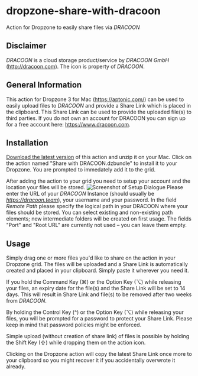 # dropzone-share-with-dracoon
Action for Dropzone to easily share files via *DRACOON*

## Disclaimer
*DRACOON* is a cloud storage product/service by *DRACOON GmbH* (http://dracoon.com). The icon is property of *DRACOON*.

## General Information
This action for Dropzone 3 for Mac (https://aptonic.com/) can be used to easily upload files to *DRACOON* and provide a Share Link which is placed in the clipboard. This Share Link can be used to provide the uploaded file(s) to third parties.
If you do not own an account for DRACOON you can sign up for a free account here: https://www.dracoon.com.

## Installation
<a href="https://github.com/F-Pseudonym/dropzone-share-with-dracoon/releases/latest">Download the latest version</a> of this action and unzip it on your Mac. Click on the action named "Share with DRACOON.dzbundle" to install it to your Dropzone. You are prompted to immedately add it to the grid.

After adding the action to your grid you need to setup your account and the location your files will be stored.
![Screenshot of Setup Dialogue](https://florian-scheuer.de/wp-content/uploads/2016/07/setup-share-with-sds.png)
Please enter the URL of your *DRACOON* Instance (should usually be *https://dracoon.team*), your username and your password. In the field *Remote Path* please specify the logical path in your DRACOON where your files should be stored. You can select existing and non-existing path elements; new intermediate folders will be created on first usage.
The fields "Port" and "Root URL" are currently not used – you can leave them empty.

## Usage
Simply drag one or more files you'd like to share on the action in your Dropzone grid. The files will be uploaded and a Share Link is automatically created and placed in your clipboard. Simply paste it wherever you need it.

If you hold the Command Key (⌘) or the Option Key (⌥) while releasing your files, an expiry date for the file(s) and the Share Link will be set to 14 days. This will result in Share Link and file(s) to be removed after two weeks from *DRACOON*.

By holding the Control Key (^) or the Option Key (⌥) while releasing your files, you will be prompted for a password to protect your Share Link. Please keep in mind that password policies might be enforced.

Simple upload (without creation of share link) of files is possible by holding the Shift Key (⇧) while dropping them on the action icon.

Clicking on the Dropzone action will copy the latest Share Link once more to your clipboard so you might recover it if you accidentally overwrote it already.
